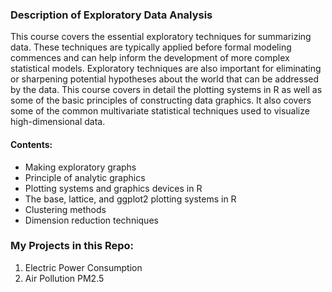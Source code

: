 ### Description of Exploratory Data Analysis

This course covers the essential exploratory techniques for summarizing data. These techniques are typically applied before formal modeling commences and can help inform the development of more complex statistical models. Exploratory techniques are also important for eliminating or sharpening potential hypotheses about the world that can be addressed by the data. This course covers in detail the plotting systems in R as well as some of the basic principles of constructing data graphics. It also covers some of the common multivariate statistical techniques used to visualize high-dimensional data.

#### Contents:

- Making exploratory graphs  
- Principle of analytic graphics  
- Plotting systems and graphics devices in R  
- The base, lattice, and ggplot2 plotting systems in R  
- Clustering methods  
- Dimension reduction techniques 

### My Projects in this Repo:

1. Electric Power Consumption  
2. Air Pollution PM2.5